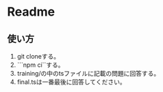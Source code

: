 # Readme

## 使い方

1. git cloneする。
2. ```npm ci``する。
3. training/の中のtsファイルに記載の問題に回答する。
4. final.tsは一番最後に回答してください。
